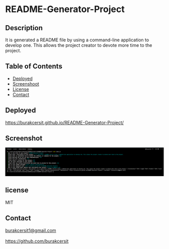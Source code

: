 
  # README-Generator-Project

  ## Description
  It is generated a README file by using a command-line application to develop one. This allows the project creator to devote more time to the project.

  ## Table of Contents
  * [Deployed](#Deployed)
  * [Screenshoot](#Screenshot)
  * [License](#license)
  * [Contact](#Contact)  

  ## Deployed
  https://burakcersit.github.io/README-Generator-Project/

  ## Screenshot
![alt text](./img/Screenshot%202022-11-02%20175709.png)
  

  ## license
  MIT

  ## Contact  
  burakcersit1@gmail.com  
  <br /> 
  https://github.com/burakcersit
